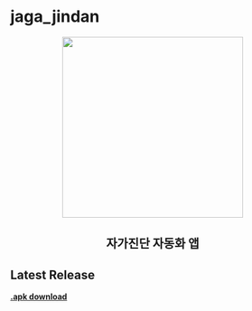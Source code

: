 # jaga_jindan


<p align="center">
  <img src="https://user-images.githubusercontent.com/39073901/93575055-1f326200-f9d4-11ea-9c07-103d43fbeae5.png" width="320"/>
</p>

<h2 align="center">자가진단 자동화 앱</h2>


## Latest Release

[**.apk download**](https://github.com/eduro-hcs/jaga_jindan/releases/latest/download/jaga_jindan.apk)

